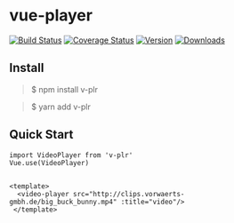 # vue-player

[![Build Status](https://travis-ci.org/Nick742037091/vue-player.svg?branch=master)](https://travis-ci.org/Nick742037091/vue-player) [![Coverage Status](https://coveralls.io/repos/github/Nick742037091/vue-player/badge.svg)](https://coveralls.io/github/Nick742037091/vue-player?branch=master) [![Version](https://img.shields.io/npm/v/v-plr.svg)](https://www.npmjs.com/package/v-plr) [![Downloads](https://img.shields.io/npm/dm/v-plr.svg)](https://www.npmjs.com/package/v-plr)

## Install

> $ npm install v-plr

> $ yarn add v-plr

## Quick Start

```
import VideoPlayer from 'v-plr'
Vue.use(VideoPlayer)


<template>
  <video-player src="http://clips.vorwaerts-gmbh.de/big_buck_bunny.mp4" :title="video"/>
 </template>
```
